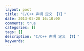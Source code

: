 ```yaml
---
layout: post
title: "C/C++ 声明 定义 【T】"
date: 2013-05-28 16:10:00 
comments: true
categories: []
tags: []
description: "C/C++ 声明 定义 【T】"
keywords: 
---
```





